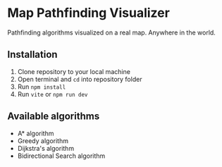 <h1>Map Pathfinding Visualizer</h1>
<p>Pathfinding algorithms visualized on a real map. Anywhere in the world.</p>





## Installation
1. Clone repository to your local machine
2. Open terminal and `cd` into repository folder
3. Run `npm install`
4. Run `vite` or `npm run dev`

## Available algorithms 
- A* algorithm
- Greedy algorithm
- Dijkstra's algorithm
- Bidirectional Search algorithm
